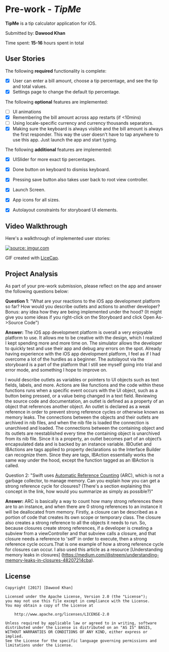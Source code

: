 # Pre-work - *TipMe*

**TipMe** is a tip calculator application for iOS.

Submitted by: **Dawood Khan**

Time spent: **15-16** hours spent in total

## User Stories

The following **required** functionality is complete:

* [X] User can enter a bill amount, choose a tip percentage, and see the tip and total values.
* [X] Settings page to change the default tip percentage.

The following **optional** features are implemented:
* [ ] UI animations
* [X] Remembering the bill amount across app restarts (if <10mins)
* [ ] Using locale-specific currency and currency thousands separators.
* [X] Making sure the keyboard is always visible and the bill amount is always the first responder. This way the user doesn't have to tap anywhere to use this app. Just launch the app and start typing.

The following **additional** features are implemented:

- [X] UISlider for more exact tip percentages.
- [X] Done button on keyboard to dismiss keyboard.
- [X] Pressing save button also takes user back to root view controller.
- [X] Launch Screen.
- [X] App icons for all sizes.
- [X] Autolayout constraints for storyboard UI elements.



## Video Walkthrough 

Here's a walkthrough of implemented user stories:

<a href="http://imgur.com/s6k6mdL"><img src="http://i.imgur.com/s6k6mdL.gif" title="source: imgur.com" /></a>

GIF created with [LiceCap](http://www.cockos.com/licecap/).

## Project Analysis

As part of your pre-work submission, please reflect on the app and answer the following questions below:

**Question 1**: "What are your reactions to the iOS app development platform so far? How would you describe outlets and actions to another developer? Bonus: any idea how they are being implemented under the hood? (It might give you some ideas if you right-click on the Storyboard and click Open As->Source Code")

**Answer:** The iOS app development platform is overall a very enjoyable platform to use. It allows me to be creative with the design, which I realized I kept spending more and more time on. The simulator allows the developer to quickly test and use their app and debug any errors on the spot. Already having experience with the iOS app development platform, I feel as if I had overcome a lot of the hurdles as a beginner. The autolayout via the storyboard is a part of the platform that I still see myself going into trial and error mode, and something I hope to improve on.

I would describe outlets as variables or pointers to UI objects such as text fields, labels, and more. Actions are like functions and the code within these functions runs when a specific event occurs with the UI object, such as a button being pressed, or a value being changed in a text field. Reviewing the source code and documentation, an outlet is defined as a property of an object that references another object. An outlet is declared as a weak reference in order to prevent strong reference cycles or otherwise known as memory leaks. The connections between the objects and their outlets are archived in nib files, and when the nib file is loaded the connection is unarchived and loaded. The connections between the containing object and its outlets are reestablished every time the containing object is unarchived from its nib file. Since it is a property, an outlet becomes part of an object’s encapsulated data and is backed by an instance variable. IBOutlet and IBActions are tags applied to property declarations so the Interface Builder can recognize them. Since they are tags, IBAction essentially works the same way under the hood, except the function tagged as an IBAction is called.

Question 2: "Swift uses [Automatic Reference Counting](https://developer.apple.com/library/content/documentation/Swift/Conceptual/Swift_Programming_Language/AutomaticReferenceCounting.html#//apple_ref/doc/uid/TP40014097-CH20-ID49) (ARC), which is not a garbage collector, to manage memory. Can you explain how you can get a strong reference cycle for closures? (There's a section explaining this concept in the link, how would you summarize as simply as possible?)"

**Answer:** ARC is basically a way to count how many strong references there are to an instance, and when there are 0 strong references to an instance it will be deallocated from memory. Firstly, a closure can be described as a portion of code that creates its own scope or temporary class. The closure also creates a strong reference to all the objects it needs to run. So, because closures create strong references, if a developer is creating a subview from a viewController and that subview calls a closure, and that closure needs a reference to 'self' in order to execute, then a strong reference cycle occurs.That is one example of how a strong reference cycle for closures can occur. I also used this article as a resource [Understanding memory leaks in closures] (https://medium.com/@streem/understanding-memory-leaks-in-closures-48207214cba).


## License

    Copyright [2017] [Dawood Khan]

    Licensed under the Apache License, Version 2.0 (the "License");
    you may not use this file except in compliance with the License.
    You may obtain a copy of the License at

        http://www.apache.org/licenses/LICENSE-2.0

    Unless required by applicable law or agreed to in writing, software
    distributed under the License is distributed on an "AS IS" BASIS,
    WITHOUT WARRANTIES OR CONDITIONS OF ANY KIND, either express or implied.
    See the License for the specific language governing permissions and
    limitations under the License.
